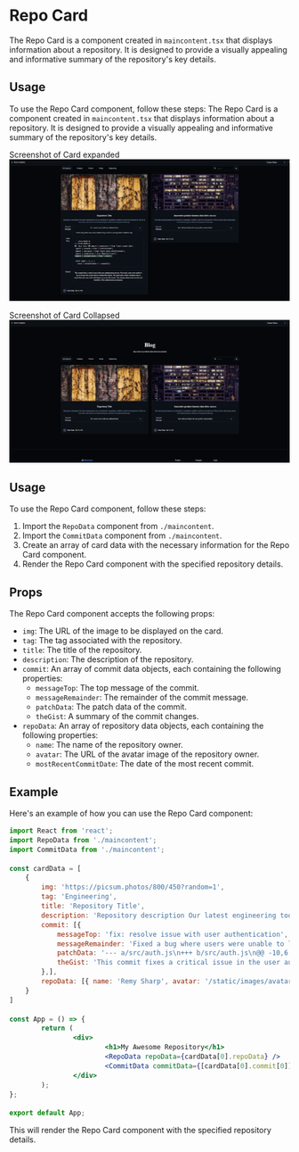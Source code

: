 # Repo Card

The Repo Card is a component created in `maincontent.tsx` that displays information about a repository. It is designed to provide a visually appealing and informative summary of the repository's key details.
## Usage

To use the Repo Card component, follow these steps:
The Repo Card is a component created in `maincontent.tsx` that displays information about a repository. It is designed to provide a visually appealing and informative summary of the repository's key details.

Screenshot of Card expanded
![alt text](https://github.com/Mugwash/ExpandableRepositoryCardReactMUI/blob/main/screenshots/ScreenshotCardExpanded.png?raw=true)

Screenshot of Card Collapsed
![alt text](https://github.com/Mugwash/ExpandableRepositoryCardReactMUI/blob/main/screenshots/ScreenshotCardCollapsed.png?raw=true)

## Usage

To use the Repo Card component, follow these steps:
1. Import the `RepoData` component from `./maincontent`.
2. Import the `CommitData` component from `./maincontent`.
3. Create an array of card data with the necessary information for the Repo Card component.
4. Render the Repo Card component with the specified repository details.

## Props

The Repo Card component accepts the following props:

- `img`: The URL of the image to be displayed on the card.
- `tag`: The tag associated with the repository.
- `title`: The title of the repository.
- `description`: The description of the repository.
- `commit`: An array of commit data objects, each containing the following properties:
    - `messageTop`: The top message of the commit.
    - `messageRemainder`: The remainder of the commit message.
    - `patchData`: The patch data of the commit.
    - `theGist`: A summary of the commit changes.
- `repoData`: An array of repository data objects, each containing the following properties:
    - `name`: The name of the repository owner.
    - `avatar`: The URL of the avatar image of the repository owner.
    - `mostRecentCommitDate`: The date of the most recent commit.

## Example

Here's an example of how you can use the Repo Card component:

```jsx
import React from 'react';
import RepoData from './maincontent';
import CommitData from './maincontent';

const cardData = [
    {
        img: 'https://picsum.photos/800/450?random=1',
        tag: 'Engineering',
        title: 'Repository Title',
        description: 'Repository description Our latest engineering tools are designed to streamline workflows and boost productivity. Discover how these innovations are transforming the software development landscape.',
        commit: [{
            messageTop: 'fix: resolve issue with user authentication',
            messageRemainder: 'Fixed a bug where users were unable to log in due to a missing token validation step.',
            patchData: '--- a/src/auth.js\n+++ b/src/auth.js\n@@ -10,6 +10,7 @@ import { useHistory } from "react-router-dom";\n import { useAuth } from "./context/auth";\n import { useToasts } from "react-toast-notifications";\n import { useMutation } from "@apollo/client";\n+import { validateToken } from "./utils";\n\n const Login = () => {\n   const { setAuthTokens } = useAuth();\n',
            theGist: 'This commit fixes a critical issue in the user authentication process. Previously, users were unable to log in because the system did not validate their tokens. The patch adds a token validation step to ensure that only users with valid tokens can access the system. This change enhances the security and reliability of the authentication mechanism.'
        },],
        repoData: [{ name: 'Remy Sharp', avatar: '/static/images/avatar/1.jpg', mostRecentCommitDate: 'July 14, 2021' }],
    }
]

const App = () => {
        return (
                <div>
                        <h1>My Awesome Repository</h1>
                        <RepoData repoData={cardData[0].repoData} />
                        <CommitData commitData={[cardData[0].commit[0]]} />
                </div>
        );
};

export default App;
```

This will render the Repo Card component with the specified repository details.
